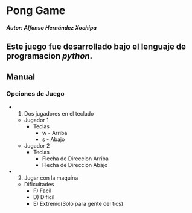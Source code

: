 # Pong Game
##### Autor: Alfonso Hernández Xochipa

## Este juego fue desarrollado bajo el lenguaje de programacion  _python_.

## Manual

### Opciones de Juego
- 1) Dos jugadores en el teclado
  - Jugador 1
    - Teclas
      - w - Arriba
      - s - Abajo
  - Jugador 2
    - Teclas
      - Flecha de Direccion Arriba
      - Flecha de Direccion Abajo
- 2) Jugar con la maquina
  - Dificultades
    - F) Facil
    - D) Dificil
    - E) Extremo(Solo para gente del tics)
